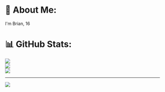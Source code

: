 # 💫 About Me:
I'm Brian, 16

# 📊 GitHub Stats:
![](https://github-readme-stats.vercel.app/api?username=davidomic36&theme=dark&hide_border=false&include_all_commits=true&count_private=true)<br/>
![](https://nirzak-streak-stats.vercel.app/?user=davidomic36&theme=dark&hide_border=false)<br/>
![](https://github-readme-stats.vercel.app/api/top-langs/?username=davidomic36&theme=dark&hide_border=false&include_all_commits=true&count_private=true&layout=compact)

---
[![](https://visitcount.itsvg.in/api?id=davidomic36&icon=0&color=0)](https://visitcount.itsvg.in)

<!-- Please do not be a skid and don't copy this shit like generate your own from that uh github about me generator for fuck sake -->
